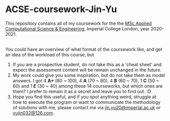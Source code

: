 # ACSE-coursework-Jin-Yu

This repository contains all of my coursework for the the [MSc Applied Computational Science & Engineering](https://github.com/acse-2020/acse-2020.github.io), Imperial College London, year 2020-2021.
<br>
<br>

You could have an overview of what format of the coursework like, and get an idea of the workload of this course, but 
1. If you are a prospective student, do not take this as a 'cheat sheet' and expect the assessment content will be remain unchanged in the future.
2. My work could give you some inspiration, but do not take them as model answers. I got 4 **A+** (80 ~ 100), 4 **A** (70 ~ 80), 4 **B** (60 ~ 70), 1 **C** (50 ~ 60) and 1 **E** (30 ~ 40)
among these 14 courseworks, but which ones are them? I prefer to remain it as a secret and leave you to find out. :D 
3. Hope you find this useful, and if you spot anything weird, struggle at how to execute the program or want to communicate the methodology of solutions with me,
please contact me via jin.yu20@imperial.ac.uk or yujin032@126.com.
